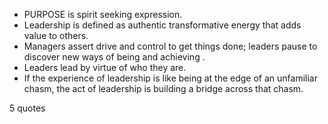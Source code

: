  - PURPOSE is spirit seeking expression.
 - Leadership is defined as authentic transformative energy that adds value to others.
 - Managers assert drive and control to get things done; leaders pause to discover new ways of being and achieving .
 - Leaders lead by virtue of who they are.
 - If the experience of leadership is like being at the edge of an unfamiliar chasm, the act of leadership is building a bridge across that chasm.

5 quotes